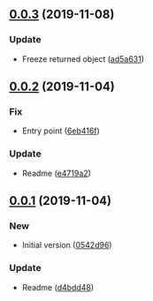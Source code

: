 ## [0.0.3](https://github.com/edus44/vue-model-schema/compare/v0.0.2...v0.0.3) (2019-11-08)


### Update

* Freeze returned object ([ad5a631](https://github.com/edus44/vue-model-schema/commit/ad5a63125dc4bb471d86ec6313a5da4a0f274d8f))



## [0.0.2](https://github.com/edus44/vue-model-schema/compare/v0.0.1...v0.0.2) (2019-11-04)


### Fix

* Entry point ([6eb416f](https://github.com/edus44/vue-model-schema/commit/6eb416f1674ef222f84c497dfaba9ccf16cdae71))

### Update

* Readme ([e4719a2](https://github.com/edus44/vue-model-schema/commit/e4719a21c05d9afcc00d6ac397029f7e30ecd395))



## [0.0.1](https://github.com/edus44/vue-model-schema/compare/0542d96edf7123e87a13501e5389fe8619010c96...v0.0.1) (2019-11-04)


### New

* Initial version ([0542d96](https://github.com/edus44/vue-model-schema/commit/0542d96edf7123e87a13501e5389fe8619010c96))

### Update

* Readme ([d4bdd48](https://github.com/edus44/vue-model-schema/commit/d4bdd482ea5ba88df3a7785427f8178078b4e9cf))



